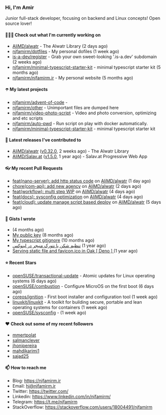### Hi, I'm Amir

Junior full-stack developer, focusing on backend and Linux concepts!
Open source lover!

#### 👨🏻‍💻 Check out what I'm currently working on

- [AliMD/alwatr](https://github.com/AliMD/alwatr) - The Alwatr Library (2 days ago)
- [njfamirm/dotfiles](https://github.com/njfamirm/dotfiles) - My personal dofiles (1 week ago)
- [is-a-dev/register](https://github.com/is-a-dev/register) - Grab your own sweet-looking &#39;.is-a.dev&#39; subdomain (2 weeks ago)
- [njfamirm/minimal-typescript-starter-kit](https://github.com/njfamirm/minimal-typescript-starter-kit) - minimal typescript starter kit (5 months ago)
- [njfamirm/njfamirm.ir](https://github.com/njfamirm/njfamirm.ir) - My personal website (5 months ago)

#### ☂️ My latest projects

- [njfamirm/advent-of-code](https://github.com/njfamirm/advent-of-code) - 
- [njfamirm/other](https://github.com/njfamirm/other) - Unimportant files are dumped here
- [njfamirm/video-photo-script](https://github.com/njfamirm/video-photo-script) - Video and photo conversion, optimizing and etc scripts
- [njfamirm/auto-pwd](https://github.com/njfamirm/auto-pwd) - Run script on play with docker automatically.
- [njfamirm/minimal-typescript-starter-kit](https://github.com/njfamirm/minimal-typescript-starter-kit) - minimal typescript starter kit

#### 🎉 Latest releases I've contributed to

- [AliMD/alwatr](https://github.com/AliMD/alwatr) ([v0.32.0](https://github.com/AliMD/alwatr/releases/tag/v0.32.0), 2 weeks ago) - The Alwatr Library
- [AliMD/Salav.at](https://github.com/AliMD/Salav.at) ([v1.5.0](https://github.com/AliMD/Salav.at/releases/tag/v1.5.0), 1 year ago) - Salav.at Progressive Web App

#### 👓 My recent Pull Requests

- [feat(nano-server): add http status code](https://github.com/AliMD/alwatr/pull/1244) on [AliMD/alwatr](https://github.com/AliMD/alwatr) (1 day ago)
- [chore(com-api): add new agency](https://github.com/AliMD/alwatr/pull/1243) on [AliMD/alwatr](https://github.com/AliMD/alwatr) (2 days ago)
- [feat(workflow): multi step WIP](https://github.com/AliMD/alwatr/pull/1239) on [AliMD/alwatr](https://github.com/AliMD/alwatr) (4 days ago)
- [feat(docs): sysconfig optimization](https://github.com/AliMD/alwatr/pull/1234) on [AliMD/alwatr](https://github.com/AliMD/alwatr) (4 days ago)
- [feat(cloud): update manage script based deploy](https://github.com/AliMD/alwatr/pull/1233) on [AliMD/alwatr](https://github.com/AliMD/alwatr) (5 days ago)

#### 📓 Gists I wrote

- [](https://gist.github.com/022d07ecd84e69ad31ef0bcd32d86b59) (4 months ago)
- [My public key](https://gist.github.com/879f720c9ca74a0934ce571b7285ed34) (8 months ago)
- [My typescript gitignore](https://gist.github.com/6a40b1912daab3f91a02a7b53f3f76c3) (10 months ago)
- [تنظیم شکن با نتورک منیجر در لینوکس](https://gist.github.com/cc40c344e89bdcdf77085cbf1fc05162) (1 year ago)
- [Serving static file and favicon.ico in Oak [ Deno ] ](https://gist.github.com/9bcaca2b6a672e729c099193b4aafe9f) (1 year ago)

#### ⭐ Recent Stars

- [openSUSE/transactional-update](https://github.com/openSUSE/transactional-update) - Atomic updates for Linux operating systems (6 days ago)
- [openSUSE/combustion](https://github.com/openSUSE/combustion) - Configure MicroOS on the first boot (6 days ago)
- [coreos/ignition](https://github.com/coreos/ignition) - First boot installer and configuration tool (1 week ago)
- [linuxkit/linuxkit](https://github.com/linuxkit/linuxkit) - A toolkit for building secure, portable and lean operating systems for containers (1 week ago)
- [openSUSE/sysconfig](https://github.com/openSUSE/sysconfig) -  (1 week ago)

#### ♥️ Check out some of my recent followers

- [mmertpolat](https://github.com/mmertpolat)
- [salmanclever](https://github.com/salmanclever)
- [jhonipereira](https://github.com/jhonipereira)
- [mahdikarimi1](https://github.com/mahdikarimi1)
- [sajad25](https://github.com/sajad25)

#### 📫 How to reach me

- Blog: https://njfamirm.ir
- Email: hi@njfamirm.ir
- Twitter: https://twitter.com/
- Linkedin: https://www.linkedin.com/in/njfamirm/
- Telegram: https://t.me/njfamirm
- StackOverflow: https://stackoverflow.com/users/18004491/njfamirm
